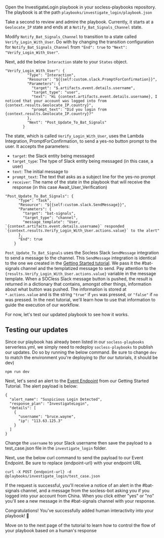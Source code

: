 Open the InvestigateLogin playbook in your socless-playbooks repository. The playbook is at the path `playbooks/investigate_login/playbook.json`

Take a second to review and admire the playbook. Currently, it starts at a `Geolocate_IP` state and ends at a `Notify_Bat_Signals_Channel` state.

Modify `Notify_Bat_Signals_Channel` to transition to a state called `Verify_Login_With_User`. Do with by changing the transition configuration for `Notify_Bat_Signals_Channel` from `"End": true` to `"Next": "Verify_Login_With_User"`.

Next, add the below `Interaction` state to your `States` object.

```
"Verify_Login_With_User": {
          "Type": "Interaction",
          "Resource": "${{self:custom.slack.PromptForConfirmation}}",
          "Parameters": {
            "target": "$.artifacts.event.details.username",
            "target_type": "user",
            "text": "Hi {context.artifacts.event.details.username}, I noticed that your account was logged into from {context.results.Geolocate_IP.country}",
            "prompt_text": "Did you login from {context.results.Geolocate_IP.country}?"
          },
          "Next": "Post_Update_To_Bat_Signals"
        }
```

The state, which is called `Verify_Login_With_User`, uses the Lambda Integration, PromptForConfirmation, to send a yes-no button prompt to the user. It accepts the parameters:

- `target`: the Slack entity being messaged
- `target_type`: The type of Slack entity being messaged (in this case, a user)
- `text`: The initial message to
- `prompt_text`: The text that asks as a subject line for the yes-no prompt
- `receiver`: The name of the state in the playbook that will receive the response (in this case Await_User_Verification)



```
"Post_Update_To_Bat_Signals": {
      "Type": "Task",
      "Resource": "${{self:custom.slack.SendMessage}}",
      "Parameters": {
        "target": "bat-signals",
        "target_type": "channel",
        "message_template": "User, `{context.artifacts.event.details.username}` responded `{context.results.Verify_Login_With_User.actions.value}` to the alert"
      },
      "End": true
    }
```

`Post_Update_To_Bat_Signals` uses the Socless Slack `SendMessage` integration to send a message to the channel. This `SendMessage` integration is identical to the one we created in the [Getting Started tutorial](/your-second-integration-sending-a-slack-Message). We pass it the #bat-signals channel and the templatized message to send. Pay attention to the `{results.Verify_Login_With_User.actions.value}` variable in the message template. When a SOCless Slack message button is pushed, the result is returned in a dictionary that contains, amongst other things, information about what button was pushed. The information is stored at `*.actions.value` and is the string `"true"` if `yes` was pressed, or `"false"` if `no` was pressed. In the next tutorial, we'll learn how to use that information to guide the execution of our workflow.

For now, let's test our updated playbook to see how it works.


## Testing our updates
Since our playbook has already been listed in our `socless-playbooks` serverless.yml, we simply need to redeploy `socless-playbooks` to publish our updates. Do so by running the below command. Be sure to change `dev` to match the environment you're deploying to (for our tutorials, it should be dev)

```
npm run dev
```

Next, let's send an alert to the [Event Endpoint](/your-first-endpoint) from our Getting Started Tutorial.
The alert payload is below:

```
{
  "alert_name": "Suspicious Login Detected",
  "response_plan": "InvestigateLogin",
  "details": [
    {
      "username": "bruce.wayne",
      "ip": "113.63.125.3"
    }
  ]
}
```

Change the `username` to your Slack username then save the payload to a test_case.json file in the `investigate_login` folder.

Next, use the below curl command to send the payload to our Event Endpoint. Be sure to replace {endpoint-url} with your endpoint URL

```
curl -X POST {endpoint-url} -d @playbooks/investigate_login/test_case.json
```

If the request is successful, you'll receive a notice of an alert in the #bat-signals channel, and a message from the socless-bot asking you if you logged into your account from China. When you click either "yes" or "no" you'll see a new message in the #bat-signals channel with your response.

Congratulations! You've successfully added human interactivity into your playbook! 🍾

Move on to the next page of the tutorial to learn how to control the flow of your playbook based on a human's response

